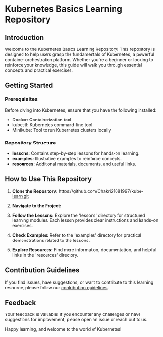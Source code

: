 # Kubernetes Basics Learning Repository

## Introduction

Welcome to the Kubernetes Basics Learning Repository! This repository is designed to help users grasp the fundamentals of Kubernetes, a powerful container orchestration platform. Whether you're a beginner or looking to reinforce your knowledge, this guide will walk you through essential concepts and practical exercises.

## Getting Started

### Prerequisites

Before diving into Kubernetes, ensure that you have the following installed:

- Docker: Containerization tool
- kubectl: Kubernetes command-line tool
- Minikube: Tool to run Kubernetes clusters locally

### Repository Structure

- **lessons**: Contains step-by-step lessons for hands-on learning.
- **examples**: Illustrative examples to reinforce concepts.
- **resources**: Additional materials, documents, and useful links.

## How to Use This Repository

1. **Clone the Repository:** https://github.com/Chakri21081997/kube-learn.git

2. **Navigate to the Project:**

3. **Follow the Lessons:**
Explore the 'lessons' directory for structured learning modules. Each lesson provides clear instructions and hands-on exercises.

4. **Check Examples:**
Refer to the 'examples' directory for practical demonstrations related to the lessons.

5. **Explore Resources:**
Find more information, documentation, and helpful links in the 'resources' directory.

## Contribution Guidelines

If you find issues, have suggestions, or want to contribute to this learning resource, please follow our [contribution guidelines](CONTRIBUTING.md).

## Feedback

Your feedback is valuable! If you encounter any challenges or have suggestions for improvement, please open an issue or reach out to us.

Happy learning, and welcome to the world of Kubernetes!
